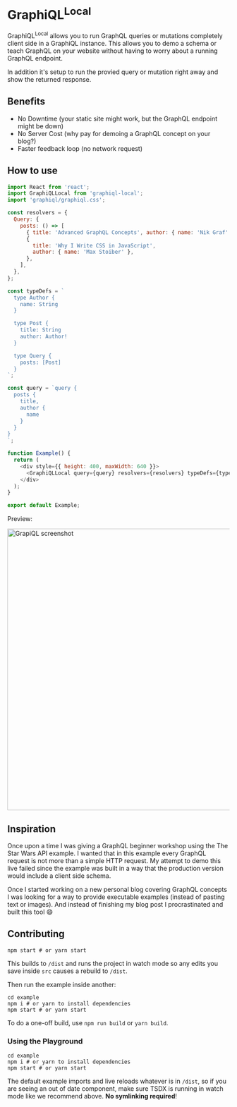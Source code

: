 # GraphiQL<sup>Local</sup>

GraphiQL<sup>Local</sup> allows you to run GraphQL queries or mutations completely client side in a GraphiQL instance.
This allows you to demo a schema or teach GraphQL on your website without having to worry about a running GraphQL endpoint.

In addition it's setup to run the provied query or mutation right away and show the returned response.

## Benefits

- No Downtime (your static site might work, but the GraphQL endpoint might be down)
- No Server Cost (why pay for demoing a GraphQL concept on your blog?)
- Faster feedback loop (no network request)

## How to use

```js
import React from 'react';
import GraphiQLLocal from 'graphiql-local';
import 'graphiql/graphiql.css';

const resolvers = {
  Query: {
    posts: () => [
      { title: 'Advanced GraphQL Concepts', author: { name: 'Nik Graf' } },
      {
        title: 'Why I Write CSS in JavaScript',
        author: { name: 'Max Stoiber' },
      },
    ],
  },
};

const typeDefs = `
  type Author {
    name: String
  }

  type Post {
    title: String
    author: Author!
  }

  type Query {
    posts: [Post]
  }
`;

const query = `query {
  posts {
    title,
    author {
      name
    }
  }
}
`;

function Example() {
  return (
    <div style={{ height: 400, maxWidth: 640 }}>
      <GraphiQLLocal query={query} resolvers={resolvers} typeDefs={typeDefs} />
    </div>
  );
}

export default Example;
```

Preview:

<img width="639" alt="GrapiQL screenshot" src="https://user-images.githubusercontent.com/223045/60402568-e40aff80-9b91-11e9-8b85-5b68f45c459b.png">

## Inspiration

Once upon a time I was giving a GraphQL beginner workshop using the The Star Wars API example. I wanted that in this example every GraphQL request is not more than a simple HTTP request. My attempt to demo this live failed since the example was built in a way that the production version would include a client side schema.

Once I started working on a new personal blog covering GraphQL concepts I was looking for a way to provide executable examples (instead of pasting text or images). And instead of finishing my blog post I procrastinated and built this tool 😄

## Contributing

```
npm start # or yarn start
```

This builds to `/dist` and runs the project in watch mode so any edits you save inside `src` causes a rebuild to `/dist`.

Then run the example inside another:

```
cd example
npm i # or yarn to install dependencies
npm start # or yarn start
```

To do a one-off build, use `npm run build` or `yarn build`.

### Using the Playground

```
cd example
npm i # or yarn to install dependencies
npm start # or yarn start
```

The default example imports and live reloads whatever is in `/dist`, so if you are seeing an out of date component, make sure TSDX is running in watch mode like we recommend above. **No symlinking required**!
